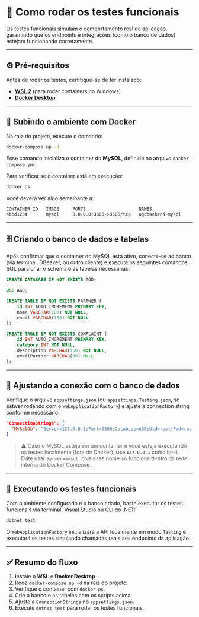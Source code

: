 # 🧪 Como rodar os testes funcionais

Os testes funcionais simulam o comportamento real da aplicação, garantindo que os endpoints e integrações (como o banco de dados) estejam funcionando corretamente.

---

## ⚙️ Pré-requisitos

Antes de rodar os testes, certifique-se de ter instalado:

- **[WSL 2](https://learn.microsoft.com/pt-br/windows/wsl/install)** (para rodar containers no Windows)
- **[Docker Desktop](https://www.docker.com/products/docker-desktop/)**

---

## 🐳 Subindo o ambiente com Docker

Na raiz do projeto, execute o comando:

```bash
docker-compose up -d
```

Esse comando inicializa o container do **MySQL**, definido no arquivo `docker-compose.yml`.

Para verificar se o container está em execução:

```bash
docker ps
```

Você deverá ver algo semelhante a:

```
CONTAINER ID   IMAGE     PORTS                    NAMES
abcd1234       mysql     0.0.0.0:3306->3306/tcp   agdbackend-mysql
```

---

## 🗄️ Criando o banco de dados e tabelas

Após confirmar que o container do MySQL está ativo, conecte-se ao banco (via terminal, DBeaver, ou outro cliente) e execute os seguintes comandos SQL para criar o schema e as tabelas necessárias:

```sql
CREATE DATABASE IF NOT EXISTS AGD;

USE AGD;

CREATE TABLE IF NOT EXISTS PARTNER (
    id INT AUTO_INCREMENT PRIMARY KEY,
    nome VARCHAR(100) NOT NULL,
    email VARCHAR(100) NOT NULL
);

CREATE TABLE IF NOT EXISTS COMPLAINT (
    id INT AUTO_INCREMENT PRIMARY KEY,
    category INT NOT NULL,
    description VARCHAR(150) NOT NULL,
    emailPartner VARCHAR(30) NULL
);
```

---

## 🔑 Ajustando a conexão com o banco de dados

Verifique o arquivo `appsettings.json` (ou `appsettings.Testing.json`, se estiver rodando com o `WebApplicationFactory`) e ajuste a connection string conforme necessário:

```json
"ConnectionStrings": {
  "MySqlDb": "Server=127.0.0.1;Port=3306;Database=AGD;Uid=root;Pwd=root_pass;SslMode=None;AllowPublicKeyRetrieval=True;"
}
```

> ⚠️ Caso o MySQL esteja em um container e você esteja executando os testes localmente (fora do Docker), **use `127.0.0.1`** como host.  
> Evite usar `Server=mysql`, pois esse nome só funciona dentro da rede interna do Docker Compose.

---

## 🧭 Executando os testes funcionais

Com o ambiente configurado e o banco criado, basta executar os testes funcionais via terminal, Visual Studio ou CLI do .NET:

```bash
dotnet test
```

O `WebApplicationFactory` inicializará a API localmente em modo `Testing` e executará os testes simulando chamadas reais aos endpoints da aplicação.

---

## ✅ Resumo do fluxo

1. Instale o **WSL** e **Docker Desktop**.  
2. Rode `docker-compose up -d` na raiz do projeto.  
3. Verifique o container com `docker ps`.  
4. Crie o banco e as tabelas com os scripts acima.  
5. Ajuste a `ConnectionStrings` no `appsettings.json`.  
6. Execute `dotnet test` para rodar os testes funcionais.
